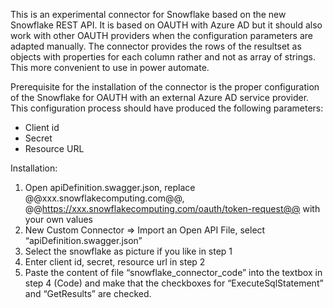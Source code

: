 This is an experimental connector for Snowflake based on the new Snowflake REST API. It is based on OAUTH with Azure AD but it should also work with other OAUTH providers when the configuration parameters are adapted manually. The connector provides the rows of the resultset as objects with properties for each column rather and not as array of strings. This more convenient to use in power automate.

Prerequisite for the installation of the connector is the proper configuration of the Snowflake for OAUTH with an external Azure AD service provider. This configuration process should have produced the following parameters:
-	Client id
-	Secret
-	Resource URL

Installation:
1.	Open apiDefinition.swagger.json, replace @@xxx.snowflakecomputing.com@@, @@https://xxx.snowflakecomputing.com/oauth/token-request@@ with your own values
2.	New Custom Connector => Import an Open API File, select “apiDefinition.swagger.json”
3.	Select the snowflake as picture if you like in step 1
4.	Enter client id, secret, resource url in step 2
5.	Paste the content of file “snowflake_connector_code” into the textbox in step 4 (Code) and make that the checkboxes for “ExecuteSqlStatement” and “GetResults” are checked.

